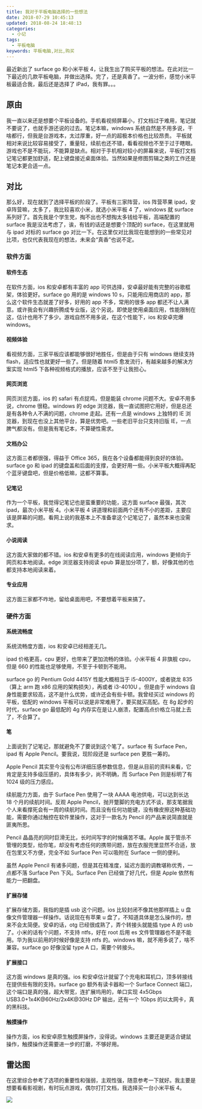 ```yaml
---
title: 我对于平板电脑选择的一些想法
date: 2018-07-29 10:45:13
updated: 2018-08-24 18:48:13
categories:
  - 小记
tags:
  - 平板电脑
keywords: 平板电脑,对比,购买
---
```


最近新出了 surface go 和小米平板 4，让我生出了购买平板的想法。在此对比一下最近的几款平板电脑，并做出选择。完了，还是真香了。一波分析，感觉小米平板最适合我，最后还是选择了 iPad，我有罪。。。

<!--more-->

## 原由

我一直以来还是想要个平板设备的。手机看视频屏幕小，打文档过于难用，笔记就不要说了，也就手游还说的过去。笔记本嘛，windows 系统自然是不用多说，干啥都行，但我是台游戏本，太过厚重，好一点的超极本价格也比较昂贵。
平板就相对来说比较容易接受了，重量轻，续航也还不错，看看视频也不至于过于瞎眼。游戏也不是不能玩，不能算是缺点。相对于手机相对较小的屏幕来说，平板打文档记笔记都更加舒适，配上键盘接近桌面体验。当然如果是修图剪辑之类的工作还是笔记本更合适一点。

## 对比

那么好，现在就到了选择平板的阶段了。平板有三家阵营，ios 阵营苹果 ipad，安卓阵营嘛，太多了，我比较喜欢小米，就选小米平板 4 了，windows 就 surface 系列好了。首先我是个学生党，掏不出也不想掏太多钱给平板，高端配置的 surface 我是没法考虑了，诶，有钱的话还是想要个顶配的 surface，在这里就用与 ipad 对标的 surface go 对比一下。在这里仅对比我现在能想到的一些常见对比项，也仅代表我现在的想法，未来会“真香”也说不定。

### 软件方面

#### 软件生态

在软件方面，ios 和安卓都有丰富的 app 可供选择，安卓最好能有完整的谷歌框架，体验更好。surface go 用的是 windows 10 s，只能用应用商店的 app，那么这个软件生态就差了好多，好用的 app 不多，常用的很多 app 都还不让人满意。或许我会有兴趣折腾成专业版，这个另说。即使是使用桌面应用，性能限制在这，估计也用不了多少。游戏自然不用多说，在这个性能下，ios 和安卓完爆 windows。

#### 视频体验

看视频方面，三家平板应该都能够很好地胜任，但是由于只有 windows 继续支持 flash，适应性也就更好一些了。但是随着 html5 愈发流行，有越来越多的解决方案实现 html5 下各种视频格式的播放，应该不至于让我担心。

#### 网页浏览

网页浏览方面，ios 的 safari 有点捉鸡，但是能装 chrome 问题不大。安卓不用多说，chrome 很稳。windows 的 edge 浏览器，我一直试图把它用好，但是总还是有各种令人不满的问题，chrome 走起。还有一点是 windows 上独特的 IE 浏览器，到现在也没上其他平台，算是优势吧。一些老旧平台只支持旧版 IE，一点脾气都没有。但是我有笔记本，不算硬性需求。

#### 文档办公

这方面三者都很强，得益于 Office 365，我在各个设备都能得到良好的体验。surface go 和 ipad 的键盘盖和后面的支撑，会更好用一些。小米平板大概得再配个蓝牙键盘吧，但是价格低嘛，这都不算事。

#### 记笔记

作为一个平板，我觉得记笔记也是蛮重要的功能，这方面 surface 最强，其次 ipad，最次小米平板 4。小米平板 4 讲道理和前面两个还有不小的差距，主要应该是屏幕的问题。看网上说的我基本上不准备拿这个记笔记了，虽然本来也没需求。

#### 小说阅读

这方面大家做的都不错。ios 和安卓有更多的在线阅读应用，windows 更倾向于网页和本地阅读。edge 浏览器支持阅读 epub 算是加分项了，额，好像其他的也都支持本地阅读来着。

#### 专业应用

这方面三家都不咋地，留给桌面用吧，不要想着平板来搞了。

### 硬件方面

#### 系统流畅度

系统流畅度方面，ios 和安卓已经相差无几。

ipad 价格更高，cpu 更好，也带来了更加流畅的体验。小米平板 4 非旗舰 cpu，但是 660 的性能也足够使用，不至于卡顿到不能用。

surface go 的 Pentium Gold 4415Y 性能大概相当于 i5-4000Y，或者骁龙 835（算上 arm 跑 x86 应用的架构损失），再或者 i3-4010U 。但是由于 windows 自身性能要求较高，这不是什么优势，或许还会有些卡顿。我曾经买过 windows 的平板，低配的 windows 平板可以说是非常难用了，要买就买高配。在 8g 起步的时代，surface go 最低配的 4g 内存实在是让人崩溃，配置高点价格立马就上去了，不合算了。

#### 笔

上面说到了记笔记，那就避免不了要说到这个笔了。surface 有 Surface Pen，ipad 有 Apple Pencil。要我说，现阶段还是 surface pen 更胜一筹的。

Apple Pencil 其实至今没有公布详细压感参数信息，但是从目前的资料来看，它肯定是支持多级压感的，具体有多少，尚不明确，而 Surface Pen 则是标明了有 1024 级的压力感应。

续航能力方面，由于 Surface Pen 使用了一块 AAAA 电池供电，可以达到长达 18 个月的续航时间。反观 Apple Pencil，抛开蹩脚的充电方式不谈，那支笔据我个人来看撑死会有一周的续航时间。而且没有任何功能键，没有橡皮擦这种基础功能，需要你通过触控在软件里操作，这对于一款名为 Pencil 的产品来说简直就是匪夷所思。

Pencil 晶晶亮的同时巨滑无比，长时间写字的时候痛苦不堪。Apple 属于管杀不管埋的类型，给你笔，却没有考虑任何的携带问题，放在衣服兜里显然不合适，放在包里又不方便，完全不如 Surface Pen 可以吸附在 Surface 一侧的便利。

虽然 Apple Pencil 有诸多问题，但是其在精准度，延迟方面的调教堪称优秀，一点都不落 Surface Pen 下风。Surface Pen 已经做了好几代，但是 Apple 依然有能力一把翻盘。

#### 扩展存储

扩展存储方面，我指的是插 usb 这个问题。ios 比较封闭不像其他那样插上 u 盘像文件管理器一样操作。话说现在有苹果 u 盘了，不知道具体是怎么操作的，想来不会太简便。安卓的话，otg 已经很成熟了，弄个转接头就能插 type A 的 usb 了。小米的话有个问题，不支持 ntfs，好在 root 后用 es 文件管理器也不是不能用。华为我以前用的时候好像是支持 ntfs 的。windows 嘛，就不用多说了，啥不兼容。surface go 好像没留 type A 口，需要个转接头。

#### 扩展接口

这方面 windows 是真的强。ios 和安卓估计就留了个充电和耳机口，顶多转接线在提供些有限的支持。surface go 额外有读卡器和一个 Surface Connect 端口，这个端口是真的强，超大带宽，连扩展坞用的，单口实现 4x5Gbps USB3.0+1x4K@60Hz/2x4K@30Hz DP 输出，还有一个 1Gbps 的以太网卡，真的黑科技。

#### 触摸操作

操作方面，ios 和安卓原生触摸屏操作，没得说。windows 主要还是更适合键鼠操作，触摸操作还需要进一步的打磨，不够好用。

## 雷达图

在这里综合参考了选项的重要性和强弱，主观性强，随意参考一下就好。我主要是想要看看影视剧，有时玩点游戏，偶尔打打文档，我选择买一台小米平板 4。

![](https://img.iszy.xyz/20190318220336.png)
